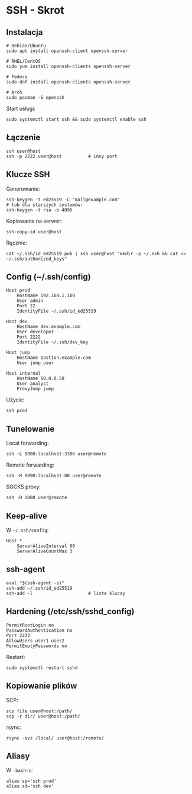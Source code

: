 # SSH - Skrot

## Instalacja

```
# Debian/Ubuntu
sudo apt install openssh-client openssh-server

# RHEL/CentOS
sudo yum install openssh-clients openssh-server

# Fedora
sudo dnf install openssh-clients openssh-server

# Arch
sudo pacman -S openssh
```

Start usługi:
```
sudo systemctl start ssh && sudo systemctl enable ssh
```

## Łączenie

```
ssh user@host
ssh -p 2222 user@host          # inny port
```

## Klucze SSH

Generowanie:
```
ssh-keygen -t ed25519 -C "mail@example.com"
# lub dla starszych systemów:
ssh-keygen -t rsa -b 4096
```

Kopiowanie na serwer:
```
ssh-copy-id user@host
```

Ręcznie:
```
cat ~/.ssh/id_ed25519.pub | ssh user@host "mkdir -p ~/.ssh && cat >> ~/.ssh/authorized_keys"
```

## Config (~/.ssh/config)

```
Host prod
    HostName 192.168.1.100
    User admin
    Port 22
    IdentityFile ~/.ssh/id_ed25519

Host dev
    HostName dev.example.com
    User developer
    Port 2222
    IdentityFile ~/.ssh/dev_key

Host jump
    HostName bastion.example.com
    User jump_user

Host internal
    HostName 10.0.0.50
    User analyst
    ProxyJump jump
```

Użycie:
```
ssh prod
```

## Tunelowanie

Local forwarding:
```
ssh -L 8080:localhost:3306 user@remote
```

Remote forwarding:
```
ssh -R 9090:localhost:80 user@remote
```

SOCKS proxy:
```
ssh -D 1080 user@remote
```

## Keep-alive

W `~/.ssh/config`:
```
Host *
    ServerAliveInterval 60
    ServerAliveCountMax 3
```

## ssh-agent

```
eval "$(ssh-agent -s)"
ssh-add ~/.ssh/id_ed25519
ssh-add -l                     # lista kluczy
```

## Hardening (/etc/ssh/sshd_config)

```
PermitRootLogin no
PasswordAuthentication no
Port 2222
AllowUsers user1 user2
PermitEmptyPasswords no
```

Restart:
```
sudo systemctl restart sshd
```

## Kopiowanie plików

SCP:
```
scp file user@host:/path/
scp -r dir/ user@host:/path/
```

rsync:
```
rsync -avz /local/ user@host:/remote/
```

## Aliasy

W `.bashrc`:
```
alias sp='ssh prod'
alias sd='ssh dev'
```
```
